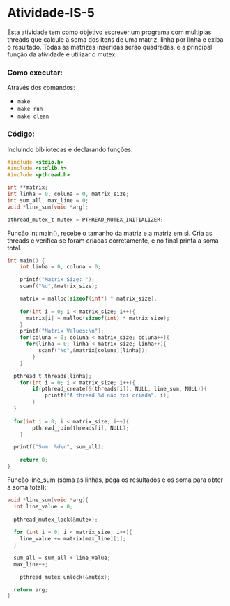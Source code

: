 # Atividade-IS-5

Esta atividade tem como objetivo escrever um programa com multiplas threads que calcule a soma dos itens de uma matriz, linha por linha e exiba o resultado. Todas as matrizes inseridas serão quadradas, e a principal função da atividade é utilizar o mutex.

### Como executar:
Através dos comandos:
 - ```make```
 - ```make run```
 - ```make clean```

### Código:
Incluindo bibliotecas e declarando funções:
```c
#include <stdio.h>
#include <stdlib.h>
#include <pthread.h>

int **matrix;
int linha = 0, coluna = 0, matrix_size;
int sum_all, max_line = 0;
void *line_sum(void *arg);

pthread_mutex_t mutex = PTHREAD_MUTEX_INITIALIZER;
```

Função int main(), recebe o tamanho da matriz e a matriz em si. Cria as threads e verifica se foram criadas corretamente, e no final printa a soma total.
```c
int main() {
    int linha = 0, coluna = 0;

    printf("Matrix Size: ");
    scanf("%d",&matrix_size);

    matrix = malloc(sizeof(int*) * matrix_size);
    
    for(int i = 0; i < matrix_size; i++){
      matrix[i] = malloc(sizeof(int) * matrix_size);
    }
    printf("Matrix Values:\n");
    for(coluna = 0; coluna < matrix_size; coluna++){
      for(linha = 0; linha < matrix_size; linha++){
          scanf("%d",&matrix[coluna][linha]);
        }
    }

  pthread_t threads[linha];
	for(int i = 0; i < matrix_size; i++){
		if(pthread_create(&(threads[i]), NULL, line_sum, NULL)){
			printf("A thread %d não foi criada", i);
		}
  }
    
  for(int i = 0; i < matrix_size; i++){
		pthread_join(threads[i], NULL);
	}

  printf("Sum: %d\n", sum_all);
  
    return 0;
}
```

Função line_sum (soma as linhas, pega os resultados e os soma para obter a soma total):
```c
void *line_sum(void *arg){
  int line_value = 0;
  
  pthread_mutex_lock(&mutex);
  
  for (int i = 0; i < matrix_size; i++){
    line_value += matrix[max_line][i];
  }

  sum_all = sum_all + line_value;
  max_line++;

	pthread_mutex_unlock(&mutex);

  return arg;
}
```
